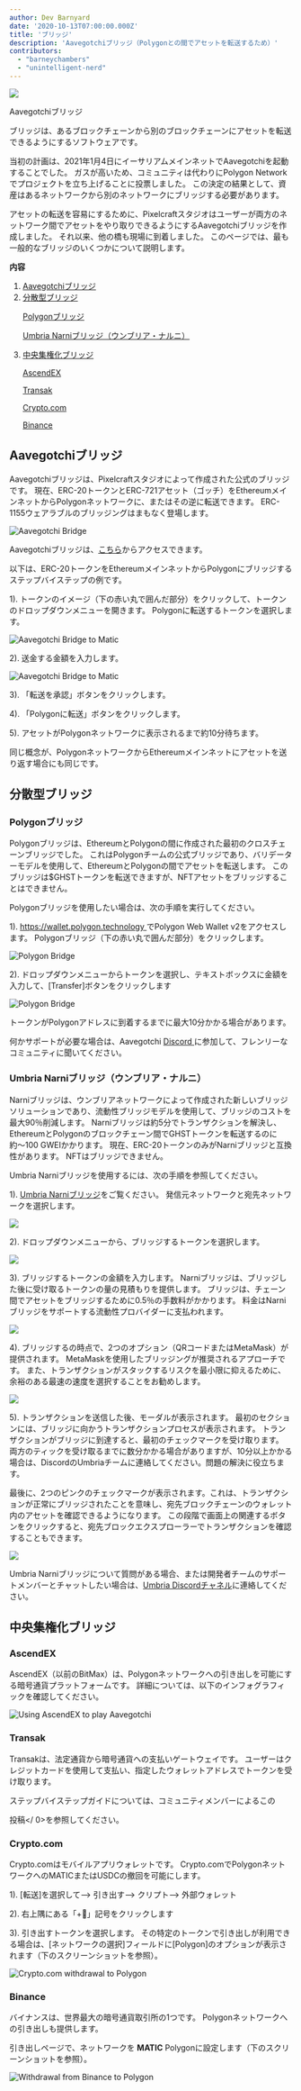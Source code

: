 ```yaml
---
author: Dev Barnyard
date: '2020-10-13T07:00:00.000Z'
title: 'ブリッジ'
description: 'Aavegotchiブリッジ（Polygonとの間でアセットを転送するため）'
contributors:
  - "barneychambers"
  - "unintelligent-nerd"
---
```


<div class="headerImageContainer">
<img class="headerImage" src="/bridge/aavegotchi-bridge.gif">
<p class="headerImageText">Aavegotchiブリッジ</p>
</div>

ブリッジは、あるブロックチェーンから別のブロックチェーンにアセットを転送できるようにするソフトウェアです。

当初の計画は、2021年1月4日にイーサリアムメインネットでAavegotchiを起動することでした。 ガスが高いため、コミュニティは代わりにPolygon Networkでプロジェクトを立ち上げることに投票しました。 この決定の結果として、資産はあるネットワークから別のネットワークにブリッジする必要があります。

アセットの転送を容易にするために、Pixelcraftスタジオはユーザーが両方のネットワーク間でアセットをやり取りできるようにするAavegotchiブリッジを作成しました。 それ以来、他の橋も現場に到着しました。 このページでは、最も一般的なブリッジのいくつかについて説明します。

<div class="contentsBox">

**内容**

<ol>
<li><a href=#aavegotchi-bridge>Aavegotchiブリッジ</a></li>
<li><a href=#decentralized-bridges>分散型ブリッジ</a></li>
<p><a href=#polygon-bridge>Polygonブリッジ</a></p>
<p><a href=#umbria-narni-bridge>Umbria Narniブリッジ（ウンブリア・ナルニ）</a></p>
<li><a href=#centralized-bridges>中央集権化ブリッジ</a></li>
<p><a href=#ascendex>AscendEX</a></p>
<p><a href=#transak>Transak</a></p>
<p><a href=#crypto-com>Crypto.com</a></p>
<p><a href=#binance>Binance</a></p>
</ol>

</div>

## Aavegotchiブリッジ

Aavegotchiブリッジは、Pixelcraftスタジオによって作成された公式のブリッジです。 現在、ERC-20トークンとERC-721アセット（ゴッチ）をEthereumメインネットからPolygonネットワークに、またはその逆に転送できます。 ERC-1155ウェアラブルのブリッジングはまもなく登場します。

<img class="bodyImage" src="/bridge/aavegotchi-bridge.png" alt="Aavegotchi Bridge" />

Aavegotchiブリッジは、[こちら](https://aavegotchi.com/bridge)からアクセスできます。

以下は、ERC-20トークンをEthereumメインネットからPolygonにブリッジするステップバイステップの例です。

1). トークンのイメージ（下の赤い丸で囲んだ部分）をクリックして、トークンのドロップダウンメニューを開きます。 Polygonに転送するトークンを選択します。

<img class = "bodyImage" src = "/bridge/select-atoken-to-convert.png" alt = "Aavegotchi Bridge to Matic" />

2). 送金する金額を入力します。

<img class = "bodyImage" src = "/bridge/amount-to-transfer-to-matic.png" alt = "Aavegotchi Bridge to Matic" />

3). 「転送を承認」ボタンをクリックします。

4). 「Polygonに転送」ボタンをクリックします。

5). アセットがPolygonネットワークに表示されるまで約10分待ちます。

同じ概念が、PolygonネットワークからEthereumメインネットにアセットを送り返す場合にも同じです。

## 分散型ブリッジ

### Polygonブリッジ
Polygonブリッジは、EthereumとPolygonの間に作成された最初のクロスチェーンブリッジでした。 これはPolygonチームの公式ブリッジであり、バリデーターモデルを使用して、EthereumとPolygonの間でアセットを転送します。 このブリッジは$GHSTトークンを転送できますが、NFTアセットをブリッジすることはできません。

Polygonブリッジを使用したい場合は、次の手順を実行してください。

1). [ https://wallet.polygon.technology ](https://wallet.polygon.technology)でPolygon Web Wallet v2をアクセスします。 Polygonブリッジ（下の赤い丸で囲んだ部分）をクリックします。

<img class="bodyImage" src="/bridge/polygon-bridge-frontpage.png" alt="Polygon Bridge" />

2). ドロップダウンメニューからトークンを選択し、テキストボックスに金額を入力して、[Transfer]ボタンをクリックします

<img class="bodyImage" src="/bridge/polygon-bridge.png" alt="Polygon Bridge" />

トークンがPolygonアドレスに到着するまでに最大10分かかる場合があります。

何かサポートが必要な場合は、Aavegotchi [ Discord ](https://discord.com/invite/rttCTkZ)に参加して、フレンリーなコミュニティに聞いてください。

### Umbria Narniブリッジ（ウンブリア・ナルニ）
Narniブリッジは、ウンブリアネットワークによって作成された新しいブリッジソリューションであり、流動性ブリッジモデルを使用して、ブリッジのコストを最大90％削減します。 Narniブリッジは約5分でトランザクションを解決し、EthereumとPolygonのブロックチェーン間でGHSTトークンを転送するのに約〜100 GWEIかかります。 現在、ERC-20トークンのみがNarniブリッジと互換性があります。 NFTはブリッジできません。

Umbria Narniブリッジを使用するには、次の手順を参照してください。

1). [Umbria Narniブリッジ](https://bridge.umbria.network/bridge)をご覧ください。 発信元ネットワークと宛先ネットワークを選択します。

<img class="bodyImage" src='/bridge/umbria-network-selection.png' />

2). ドロップダウンメニューから、ブリッジするトークンを選択します。

<img class="bodyImage" src='/bridge/umbria-token-selection.png' />

3). ブリッジするトークンの金額を入力します。 Narniブリッジは、ブリッジした後に受け取るトークンの量の見積もりを提供します。 ブリッジは、チェーン間でアセットをブリッジするために0.5％の手数料がかかります。 料金はNarniブリッジをサポートする流動性プロバイダーに支払われます。

<img class="bodyImage" src='/bridge/umbria-fee-estimation.png' />

4). ブリッジするの時点で、2つのオプション（QRコードまたはMetaMask）が提供されます。 MetaMaskを使用したブリッジングが推奨されるアプローチです。 また、トランザクションがスタックするリスクを最小限に抑えるために、余裕のある最速の速度を選択することをお勧めします。

<img class="bodyImage" src='/bridge/umbria-confirming-transaction.png' />

5). トランザクションを送信した後、モーダルが表示されます。 最初のセクションには、ブリッジに向かうトランザクションプロセスが表示されます。 トランザクションがブリッジに到達すると、最初のチェックマークを受け取ります。 両方のティックを受け取るまでに数分かかる場合がありますが、10分以上かかる場合は、DiscordのUmbriaチームに連絡してください。問題の解決に役立ちます。

最後に、2つのピンクのチェックマークが表示されます。これは、トランザクションが正常にブリッジされたことを意味し、宛先ブロックチェーンのウォレット内のアセットを確認できるようになります。 この段階で画面上の関連するボタンをクリックすると、宛先ブロックエクスプローラーでトランザクションを確認することもできます。

<img class="bodyImage" src='/bridge/umbria-confirmation.png' />

Umbria Narniブリッジについて質問がある場合、または開発者チームのサポートメンバーとチャットしたい場合は、[Umbria Discordチャネル](https://discord.gg/8Ms7Cr4)に連絡してください。

## 中央集権化ブリッジ

### AscendEX

AscendEX（以前のBitMax）は、Polygonネットワークへの引き出しを可能にする暗号通貨プラットフォームです。 詳細については、以下のインフォグラフィックを確認してください。

<img class = "bodyImage" src = "/bridge/Using_AscendEX_and_play_Aavegotchi.jpg" alt = "Using AscendEX to play Aavegotchi" />

### Transak

Transakは、法定通貨から暗号通貨への支払いゲートウェイです。 ユーザーはクレジットカードを使用して支払い、指定したウォレットアドレスでトークンを受け取ります。

ステップバイステップガイドについては、コミュニティメンバーによるこの

投稿</ 0>を参照してください。</p> 



### Crypto.com

Crypto.comはモバイルアプリウォレットです。 Crypto.comでPolygonネットワークへのMATICまたはUSDCの撤回を可能にします。

1). [転送]を選択して--> 引き出す--> クリプト--> 外部ウォレット

2). 右上隅にある「+」記号をクリックします

3). 引き出すトークンを選択します。 その特定のトークンで引き出しが利用できる場合は、[ネットワークの選択]フィールドに[Polygon]のオプションが表示されます（下のスクリーンショットを参照）。

<img class="bodyImage" src="/bridge/cryptocom-withdrawal.png" alt="Crypto.com withdrawal to Polygon" />



### Binance

バイナンスは、世界最大の暗号通貨取引所の1つです。 Polygonネットワークへの引き出しも提供します。

引き出しページで、ネットワークを **MATIC** Polygonに設定します（下のスクリーンショットを参照）。

<img class="bodyImage" src="/bridge/withdrawal-from-binance-to-polygon.png" alt="Withdrawal from Binance to Polygon" />